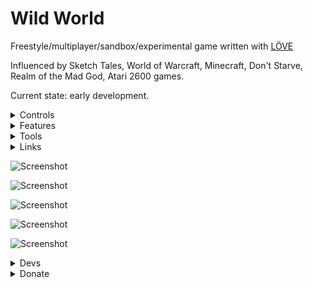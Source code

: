 # Wild World
Freestyle/multiplayer/sandbox/experimental game written with [LÖVE ](https://love2d.org/)

Influenced by Sketch Tales, World of Warcraft, Minecraft, Don't Starve, Realm of the Mad God, Atari 2600 games.

Current state: early development.

<details>
 <summary>Controls</summary>

editor: F11

	next editor item: page down

	place editor item: rmb

debugger: F12

	dump world F1

move: lmb

select world object: shift+lmb

use active item: rmb

switch active item: 1-4

mount/dismount horse: x

change player skin: z

change player sprite to any sprite: home

scale: kp+,kp-

profiler: F10

</details>




<details>
 <summary>Features</summary>

2d multiplayer world
9 creatures (pantera, pegasus)
	some of them mountable
10 items (cauldron, tree seed,...)
Ingame editor

upcoming: 
	multiple worlds with portals


</details>

<details>
 <summary>Tools</summary>

[love2d (engine)](https://love2d.org/)

[ZeroBrane (ide)](https://studio.zerobrane.com/)

[Aseprite (sprites)](https://www.aseprite.org/)

</details>


<details>
 <summary>Links</summary>

[Stream](https://www.twitch.tv/marvelme)

[Blog](https://mw-gd.blogspot.com/)

[official thread](https://love2d.org/forums/viewtopic.php?f=14&t=85403)

[report a bug](https://github.com/MarvelWild/LoFiFreestyleGame/issues/new)

</details>



![Screenshot](https://3.bp.blogspot.com/-Thgk56DZZus/Wyma2y5au_I/AAAAAAAADGU/AFKZd2obv0ktZX56X_aJU8iQzYdBeeOoACLcBGAs/s1600/Blog-ULR-1.jpg)



![Screenshot](https://3.bp.blogspot.com/-mUhkh5y3zCU/W2MBNSx1h6I/AAAAAAAADI4/0xyFc2X9kq8ArlramvCor8Xo3RkKzaWDACLcBGAs/s1600/pegasus_1.png)


![Screenshot](https://2.bp.blogspot.com/-QlBqgtc8qvs/W712r2Y6gZI/AAAAAAAADLU/EZGeQK4TLEIxCK7PLfb-nKSyHbdSLMpqQCLcBGAs/s1600/WW1.jpg)


![Screenshot](https://4.bp.blogspot.com/-ajFbjHPmtrE/W8dl7-PXGVI/AAAAAAAADL4/srYVd_7PSeYERZYU2wf6OXlqhd3nGuY8QCLcBGAs/s1600/ww2.png)

![Screenshot](https://1.bp.blogspot.com/-I775-Dy6iic/W8t7mu9BCUI/AAAAAAAADMQ/D6YA7uLCyqMsZQoST2wDCI80-k_ME5auACLcBGAs/s1600/veg_upd.png)





<details>
 <summary>Devs</summary>

![MW](https://3.bp.blogspot.com/-jvcR7_BRL0w/WysGQtDGPEI/AAAAAAAADGw/EHZGGIlMAHAkRQSR2Wf9tAbYi24ReQhuwCLcBGAs/s1600/GameDeveloper.jpg)

![Mira](https://4.bp.blogspot.com/-cbtJkSR1e_A/WysGoowD_DI/AAAAAAAADG4/BE15b_Y_TDUvTTe5sRMqDq6vUPrmyQAeACLcBGAs/s1600/GameDesigner2.jpg)

</details>


<details>
 <summary>Donate</summary>

https://liberapay.com/MarvelWild/

https://www.patreon.com/marvelme

http://yasobe.ru/na/make_me_happy

btc: 3MV443JyoGvd1WX1UhwLSKfS1VmTQg4QBr

eth: 0xF58BD9894f9039C76d9329d7570011DB280049BD

Thanks for support!

</details>

